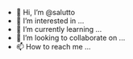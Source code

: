 - 👋 Hi, I’m @salutto
- 👀 I’m interested in ...
- 🌱 I’m currently learning ...
- 💞️ I’m looking to collaborate on ...
- 📫 How to reach me ...

<!---
salutto/salutto is a ✨ special ✨ repository because its `README.md` (this file) appears on your GitHub profile.
You can click the Preview link to take a look at your changes.
--->
